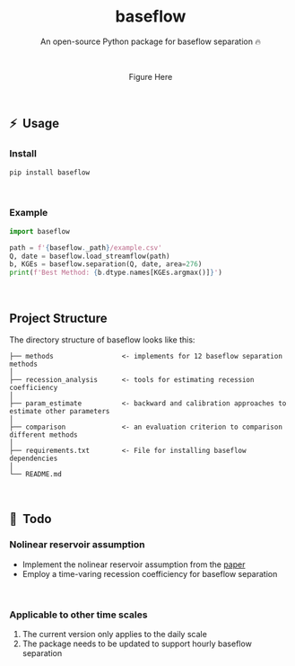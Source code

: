 <div align="center">

# baseflow

An open-source Python package for baseflow separation 🔥<br>

</div>
<br>

<div align="center">

Figure Here

</div>
<br>


## ⚡&nbsp;&nbsp;Usage

### Install
```bash
pip install baseflow
```
<br>


### Example
```python
import baseflow

path = f'{baseflow._path}/example.csv'
Q, date = baseflow.load_streamflow(path)
b, KGEs = baseflow.separation(Q, date, area=276)
print(f'Best Method: {b.dtype.names[KGEs.argmax()]}')
```
<br>



## Project Structure
The directory structure of baseflow looks like this:
```
├── methods                 <- implements for 12 baseflow separation methods
│
├── recession_analysis      <- tools for estimating recession coefficiency
│
├── param_estimate          <- backward and calibration approaches to estimate other parameters
│
├── comparison              <- an evaluation criterion to comparison different methods
│
├── requirements.txt        <- File for installing baseflow dependencies
│
└── README.md
```
<br>

## 📌&nbsp;&nbsp;Todo


### Nolinear reservoir assumption
- Implement the nolinear reservoir assumption from the [paper](https://github.com/xiejx5/watershed_delineation/releases)
- Employ a time-varing recession coefficiency for baseflow separation
<br>

### Applicable to other time scales
1. The current version only applies to the daily scale
2. The package needs to be updated to support hourly baseflow separation
<br>
